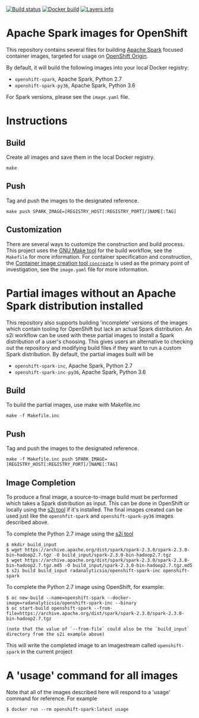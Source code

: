 [![Build status](https://travis-ci.org/radanalyticsio/openshift-spark.svg?branch=master)](https://travis-ci.org/radanalyticsio/openshift-spark)
[![Docker build](https://img.shields.io/docker/automated/radanalyticsio/openshift-spark.svg)](https://hub.docker.com/r/radanalyticsio/openshift-spark)
[![Layers info](https://images.microbadger.com/badges/image/radanalyticsio/openshift-spark.svg)](https://microbadger.com/images/radanalyticsio/openshift-spark)

# Apache Spark images for OpenShift

This repository contains several files for building
[Apache Spark](https://spark.apache.org) focused container images, targeted
for usage on [OpenShift Origin](https://openshift.org).

By default, it will build the following images into your local Docker
registry:

* `openshift-spark`, Apache Spark, Python 2.7
* `openshift-spark-py36`, Apache Spark, Python 3.6

For Spark versions, please see the `image.yaml` file.

# Instructions

## Build

Create all images and save them in the local Docker registry.

    make

## Push

Tag and push the images to the designated reference.

    make push SPARK_IMAGE=[REGISTRY_HOST[:REGISTRY_PORT]/]NAME[:TAG]

## Customization

There are several ways to customize the construction and build process. This
project uses the [GNU Make tool](https://www.gnu.org/software/make/) for
the build workflow, see the `Makefile` for more information. For container
specification and construction, the
[Container image creation tool `concreate`](https://github.com/cekit/cekit) is
used as the primary point of investigation, see the `image.yaml` file for
more information.

# Partial images without an Apache Spark distribution installed

This repository also supports building 'incomplete' versions of
the images which contain tooling for OpenShift but lack an actual
Spark distribution. An s2i workflow can be used with these partial
images to install a Spark distribution of a user's choosing.
This gives users an alternative to checking out the repository
and modifying build files if they want to run a custom
Spark distribution. By default, the partial images built will be

* `openshift-spark-inc`, Apache Spark, Python 2.7
* `openshift-spark-inc-py36`, Apache Spark, Python 3.6

## Build

To build the partial images, use make with Makefile.inc

    make -f Makefile.inc

## Push

Tag and push the images to the designated reference.

    make -f Makefile.inc push SPARK_IMAGE=[REGISTRY_HOST[:REGISTRY_PORT]/]NAME[:TAG]

## Image Completion

To produce a final image, a source-to-image build must be performed which takes
a Spark distribution as input. This can be done in OpenShift or locally using
the [s2i tool](https://github.com/openshift/source-to-image) if it's installed.
The final images created can be used just like the `openshfit-spark` and
`openshift-spark-py36` images described above.

To complete the Python 2.7 image using the [s2i tool](https://github.com/openshift/source-to-image)

    $ mkdir build_input
    $ wget https://archive.apache.org/dist/spark/spark-2.3.0/spark-2.3.0-bin-hadoop2.7.tgz -O build_input/spark-2.3.0-bin-hadoop2.7.tgz
    $ wget https://archive.apache.org/dist/spark/spark-2.3.0/spark-2.3.0-bin-hadoop2.7.tgz.md5 -O build_input/spark-2.3.0-bin-hadoop2.7.tgz.md5
    $ s2i build build_input radanalyticsio/openshift-spark-inc openshift-spark

To complete the Python 2.7 image using OpenShift, for example:

    $ oc new-build --name=openshift-spark --docker-image=radanalyticsio/openshift-spark-inc --binary
    $ oc start-build openshift-spark --from-file=https://archive.apache.org/dist/spark/spark-2.3.0/spark-2.3.0-bin-hadoop2.7.tgz

    (note that the value of `--from-file` could also be the `build_input` directory from the s2i example above)

This will write the completed image to an imagestream called `openshift-spark` in the current project

# A 'usage' command for all images

Note that all of the images described here will respond to a 'usage' command for reference. For example

    $ docker run --rm openshift-spark:latest usage
